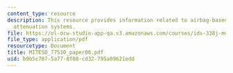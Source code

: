 ```yaml
---
content_type: resource
description: This resource provides information related to airbag-based crew impact
  attenuation systems.
file: https://ol-ocw-studio-app-qa.s3.amazonaws.com/courses/ids-338j-multidisciplinary-system-design-optimization-spring-2010/b9b5c7875a778f08cd32795a09621edd_MITESD_77S10_paper06.pdf
file_type: application/pdf
resourcetype: Document
title: MITESD_77S10_paper06.pdf
uid: b9b5c787-5a77-8f08-cd32-795a09621edd
---
```


